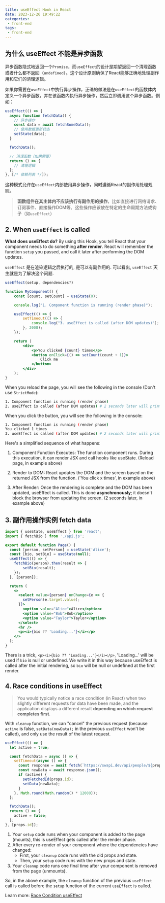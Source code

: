 ```yaml
---
title: useEffect Hook in React
date: 2023-12-26 19:49:22
categories:
 - front-end
tags:
 - front-end
---
```


## 为什么 useEffect 不能是异步函数

异步函数隐式地返回一个`Promise`，而`useEffect`的设计是期望返回一个清理函数或者什么都不返回（`undefined`）。这个设计原则确保了React能够正确地处理副作用和它们的清理逻辑。

如果你需要在`useEffect`中执行异步操作，正确的做法是在`useEffect`的函数体内定义一个异步函数，并在该函数内执行异步操作，然后立即调用这个异步函数。例如：

```javascript
useEffect(() => {
  async function fetchData() {
    // 异步操作
    const data = await fetchSomeData();
    // 使用数据更新状态
    setState(data);
  }

  fetchData();

  // 清理函数（如果需要）
  return () => {
    // 清理逻辑
  };
}, [/* 依赖列表 */]);
```

这种模式允许在`useEffect`内部使用异步操作，同时遵循React的副作用处理规则。

> **函数组件在其主体内不应该执行有副作用的操作**，比如直接进行网络请求、订阅事件、直接操作DOM等。这些操作应该放在特定的生命周期方法或钩子（如`useEffect`）

## 2. When `useEffect` is called

**What does useEffect do?** By using this Hook, you tell React that your component needs to do something **after render**. React will remember the function `setup` you passed, and call it later after performing the DOM updates.

 `useEffect` 是在渲染逻辑之后执行的, 是可以有副作用的. 可以看出, `useEffect` 天生就是为了解决这个问题. 

```jsx
useEffect(setup, dependencies?)
```

```jsx
function MyComponent() {
    const [count, setCount] = useState(0);

    console.log("1. Component function is running (render phase)");

    useEffect(() => {
        setTimeout(() => {
            console.log("3. useEffect is called (after DOM updates)");
        }, 2000);
    });

    return (
        <div>
            <p>You clicked {count} times</p>
            <button onClick={() => setCount(count + 1)}>
                Click me
            </button>
        </div>
    );
}
```

When you reload the page, you will see the following in the console (Don't use `StrictMode`):

```bash
1. Component function is running (render phase)
2. useEffect is called (after DOM updates) # 2 seconds later will print
```

When you click the button, you will see the following in the console:

```bash
1. Component function is running (render phase)
You clicked 1 times
3. useEffect is called (after DOM updates) # 2 seconds later will print
```

Here's a simplified sequence of what happens:

1. Component Function Executes: The function component runs. During this execution, it can render JSX and call hooks like useState. (Reload page, in example above)

2. Render to DOM: React updates the DOM and the screen based on the returned JSX from the function. ('You click x times', in example above)

3. After Render: Once the rendering is complete and the DOM has been updated, useEffect is called. This is done **asynchronously**; it doesn't block the browser from updating the screen. (2 seconds later, in example above)


## 3. 副作用操作实例 fetch data

```jsx
import { useState, useEffect } from 'react';
import { fetchBio } from './api.js';

export default function Page() {
  const [person, setPerson] = useState('Alice');
  const [bio, setBio] = useState(null);
  useEffect(() => {
    fetchBio(person).then(result => {
        setBio(result);
    });
  }, [person]);

  return (
    <>
      <select value={person} onChange={e => {
        setPerson(e.target.value);
      }}>
        <option value="Alice">Alice</option>
        <option value="Bob">Bob</option>
        <option value="Taylor">Taylor</option>
      </select>
      <hr />
      <p><i>{bio ?? 'Loading...'}</i></p>
    </>
  );
}
```

There is a trick, `<p><i>{bio ?? 'Loading...'}</i></p>`, 'Loading...' will be used if `bio` is null or undefined. We write it in this way because useEffect is called after the initial rendering, so `bio` will be null or undefined at the first render.

## 4. Race conditions in useEffect

> You would typically notice a race condition (in React) when two slightly different requests for data have been made, and the application displays a different result **depending on which request completes first.** 

With `cleanup` function, we can "cancel" the previous request (because `active` is false, `setData(newData);` in the previous  `useEffect` won't be called), and only use the result of the latest request. 

```js
useEffect(() => {
  let active = true;

  const fetchData = async () => {
    setTimeout(async () => {
      const response = await fetch(`https://swapi.dev/api/people/${props.id}/`);
      const newData = await response.json();
      if (active) {
        setFetchedId(props.id);
        setData(newData);
      }
    }, Math.round(Math.random() * 12000));
  };

  fetchData();
  return () => {
    active = false;
  };
}, [props.id]);
```

1. Your `setup` code runs when your component is added to the page (mounts), this is useEffect gets called after the render phase. 
2. After every re-render of your component where the dependencies have changed:
   - First, your `cleanup` code runs with the old props and state.
   - Then, your `setup` code runs with the new props and state.
3. Your `cleanup` code runs one final time after your component is removed from the page (unmounts).

So, in the above example, the `cleanup` function of the previous `useEffect` call is called before the `setup` function of the current `useEffect` is called.

Learn more: [Race Condition useEffect](https://maxrozen.com/race-conditions-fetching-data-react-with-useeffect)
